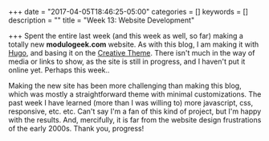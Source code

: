 +++
date = "2017-04-05T18:46:25-05:00"
categories = []
keywords = []
description = ""
title = "Week 13: Website Development"

+++
Spent the entire last week (and this week as well, so far) making a totally new **modulogeek.com** website. As with this blog, I am making it with [Hugo](https://gohugo.io), and basing it on the [Creative Theme](https://github.com/digitalcraftsman/hugo-creative-theme). There isn't much in the way of media or links to show, as the site is still in progress, and I haven't put it online yet. Perhaps this week..

Making the new site has been more challenging than making this blog, which was mostly a straightforward theme with minimal customizations. The past week I have learned (more than I was willing to) more javascript, css, responsive, etc. etc. Can't say I'm a fan of this kind of project, but I'm happy with the results. And, mercifully, it is far from the website design frustrations of the early 2000s. Thank you, progress!
